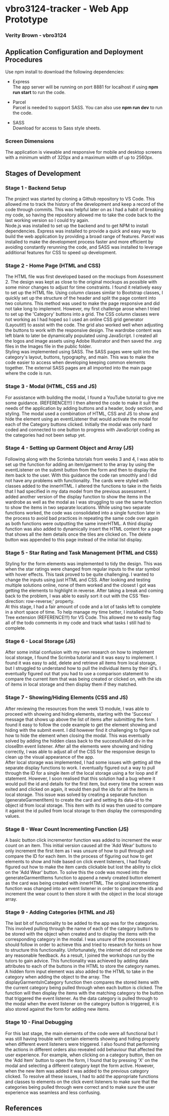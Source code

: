 # vbro3124-tracker - Web App Prototype
### Verity Brown - vbro3124

## Application Configuration and Deployment Procedures
Use npm install to download the following dependencies:
- Express<br/>
The app server will be running on port 8881 for localhost if using __npm run start__ to run the code.<br/>

- Parcel<br/>
Parcel is needed to support SASS. You can also use __npm run dev__ to run the code.<br/>

- SASS<br/>
Download for access to Sass style sheets.<br/>

### Screen Dimensions
The application is viewable and responsive for mobile and desktop screens with a minimum width of 320px and a maximum width of up to 2560px.
<br/>

## Stages of Development
### Stage 1 - Backend Setup
The project was started by cloning a Github repository to VS Code. This allowed me to track the history of the development and keep a record of the code through commits. This was helpful later on as I had a habit of breaking my code, so having the repository allowed me to take the code back to the last working version so I could try again.<br/>
Node.js was installed to set up the backend and to get NPM to install dependencies. Express was installed to provide a quick and easy way to build the web application by providing a broad range of features. Parcel was installed to make the development process faster and more efficient by avoiding constantly rerunning the code, and SASS was installed to leverage additional features for CSS to speed up development.

### Stage 2 - Home Page (HTML and CSS)
The HTML file was first developed based on the mockups from Assessment 2. The design was kept as close to the original mockups as possible with some minor changes to adjust for time constraints. I found it relatively easy to set up the HTML file. Using column classes similar to Bootstrap classes, I quickly set up the structure of the header and split the page content into two columns. This method was used to make the page responsive and did not take long to implement. However, my first challenge arose when I tried to set up the 'Category' buttons into a grid. The CSS column classes were not working as I had hoped so I used an online CSS grid generator (Layoutit!) to assist with the code. The grid also worked well when adjusting the buttons to work with the responsive design. The wardrobe content was left blank to later be dynamically populated using JavaScript. I created all the logos and image assets using Adobe Illustrator and then saved the .svg files in the Images file in the public folder. <br/>
Styling was implemented using SASS. The SASS pages were split into the category's layout, buttons, typography, and main. This was to make the code easier to access when developing keeping common elements together. The external SASS pages are all imported into the main page where the code is run.

### Stage 3 - Modal (HTML, CSS and JS)
For assistance with building the modal, I found a YouTube tutorial to give me some guidance. (REFERENCE!!!) I then altered the code to make it suit the needs of the application by adding buttons and a header, body section, and styling. The modal used a combination of HTML, CSS and JS to show and hide the element using an eventListener that would activate the modal for each of the Category buttons clicked. Initially the modal was only hard coded and connected to one button to progress with JavaScript coding as the categories had not been setup yet. 

### Stage 4 - Setting up Garment Object and Array (JS)
Following along with the Scrimba tutorials from weeks 3 and 4, I was able to set up the function for adding an item/garment to the array by using the eventListener on the submit button from the form and then to display the item back to the user. With this guidance the code ran smoothly and I did not have any problems with functionality. The cards were styled with classes added to the innerHTML. I altered the functions to take in the fields that I had specified in my data model from the previous assessment. I added another version of the display function to show the items in the wardrobe as well as the modal as I was struggling to use the same function to show the items in two separate locations. While using two separate functions worked, the code was consolidated into a single function later in the process to avoid bad practices in repeating the same code over again as both functions were outputting the same innerHTML. A third display function was also added to dynamically insert the HTML content for a page that shows all the item details once the tiles are clicked on. The delete button was appended to this page instead of the initial list display. 

### Stage 5 - Star Rating and Task Management (HTML and CSS)
Styling for the form elements was implemented to tidy the design. This was when the star ratings were changed from regular inputs to the star symbol with hover effects. This task proved to be quite challenging. I wanted to change the inputs using just HTML and CSS. After looking and testing multiple solutions online, none of them worked and the closest I got was getting the elements to highlight in reverse. After taking a break and coming back to the problem, I was able to easily sort it out with the CSS 'flex-direction: row-reverse;' property.<br/>
At this stage, I had a fair amount of code and a lot of tasks left to complete in a short space of time. To help manage my time better, I installed the Todo Tree extension (REFERENCE!!!) for VS Code. This allowed me to easily flag all of the todo comments in my code and track what tasks I still had to complete.

### Stage 6 - Local Storage (JS)
After some initial confusion with my own research on how to implement local storage, I found the Scrimba tutorial and it was easy to implement. I found it was easy to add, delete and retrieve all items from local storage, but I struggled to understand how to pull the individual items by their id's. I eventually figured out that you had to use a comparison statement to compare the current item that was being created or clicked on, with the ids of items in local storage and then display them if they matched. 

### Stage 7 - Showing/Hiding Elements (CSS and JS)
After reviewing the resources from the week 13 module, I was able to proceed with showing and hiding elements, starting with the 'Success' message that shows up above the list of items after submitting the form. I found it easy to follow the code example to get the element showing and hiding with the submit event. I did however find it challenging to figure out how to hide the element when closing the modal. This was eventually solved by adding the hidden class back to the successfulAdd div in the closeBtn event listener. After all the elements were showing and hiding correctly, I was able to adjust all of the CSS for the responsive design to clean up the visual appearance of the app. <br/>
After local storage was implemented, I had some issues with getting all the separate display functions to work. I eventually figured out a way to pull through the ID for a single item of the local storage using a for loop and if statement. However, I soon realised that this solution had a bug where it would pull the id and details for the first item, but every time the screen was exited and clicked on again, it would then pull the ids for all the items in local storage. This issue was solved by creating a separate function (generateGarmentItem) to create the card and setting its data-id to the object id from local storage. This item with its id was then used to compare it against the id pulled from local storage to then display the corresponding values. 

### Stage 8 - Wear Count Incrementing Function (JS)
A basic button click incrementor function was added to increment the wear count on an item. This initial version caused all the 'Add Wear' buttons to only increment the first item as I was unsure of how to pull through and compare the ID for each item. In the process of figuring out how to get elements to show and hide based on click event listeners, I had finally figured out how to make the item cards clickable but lost the ability to click on the 'Add Wear' button. To solve this the code was moved into the generateGarmentItems function to append a newly created button element as the card was being created with innerHTML. The original incrementing function was changed into an event listener in order to compare the ids and increment the wear count to then store it with the object in the local storage array. 

### Stage 9 - Adding Categories (HTML and JS)
The last bit of functionality to be added to the app was for the categories. This involved pulling through the name of each of the category buttons to be stored with the object when created and to display the items with the corresponding category in the modal. I was unsure of the processes I should follow in order to achieve this and tried to research for hints on how to structure this functionality. Unfortunately, the internet did not provide me any reasonable feedback. As a result, I joined the workshops run by the tutors to gain advice. This functionality was achieved by adding data attributes to each of the buttons in the HTML to store the category names. A hidden form input element was also added to the HTML to take in the category when adding the object to the array. The displayGarmentsInCategory function then compares the stored items with the current category being pulled through when each button is clicked. The function will then display the items with the matching category to the button that triggered the event listener. As the data category is pulled through to the modal when the event listener on the category button is triggered, it is also stored against the form for adding new items.

### Stage 10 - Final Debugging
For this last stage, the main elements of the code were all functional but I was still having trouble with certain elements showing and hiding properly when different event listeners were triggered. I also found that performing the actions in different orders also revealed odd behaviour that affected the user experience. For example, when clicking on a category button, then on the 'Add Item' button to open the form, I found that by pressing 'X' on the modal and selecting a different category kept the form active. However, when the new item was added it was added to the previous category clicked. To resolve all these issues, I had to add the appropriate functions and classes to elements on the click event listeners to make sure that the categories being pulled through were correct and to make sure the user experience was seamless and less confusing.
<br/>

## References